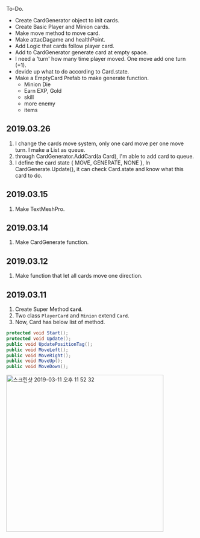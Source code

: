 To-Do.  
- Create CardGenerator object to init cards.  
- Create Basic Player and Minion cards.  
- Make move method to move card.  
- Make attacDagame and healthPoint.  
- Add Logic that cards follow player card.  
- Add to CardGenerator generate card at empty space.  
- I need a 'turn' how many time player moved. One move add one turn (+1).
- devide up what to do according to Card.state.
- Make a EmptyCard Prefab to make generate function.
  - Minion Die
  - Earn EXP, Gold
  - skill
  - more enemy
  - items
  

## 2019.03.26
1. I change the cards move system, only one card move per one move turn. I make a List<Card> as queue.  
2. through CardGenerator.AddCard(a Card), I'm able to add card to queue.
3. I define the card state { MOVE, GENERATE, NONE }, In CardGenerate.Update(), it can check Card.state and know what this card to do.

## 2019.03.15
1. Make TextMeshPro.

## 2019.03.14
1. Make CardGenerate function.

## 2019.03.12
1. Make function that let all cards move one direction.


## 2019.03.11
1. Create Super Method __`Card`__. 
2. Two class `PlayerCard` and `Minion` extend `Card`.
3. Now, Card has below list of method.
```C#
protected void Start();
protected void Update();
public void UpdatePositionTag();
public void MoveLeft();
public void MoveRight();
public void MoveUp();
public void MoveDown();
```

<img width="417" alt="스크린샷 2019-03-11 오후 11 52 32" src="https://user-images.githubusercontent.com/14961794/54133071-c25a0100-4458-11e9-8986-3524e46d95c9.png">

